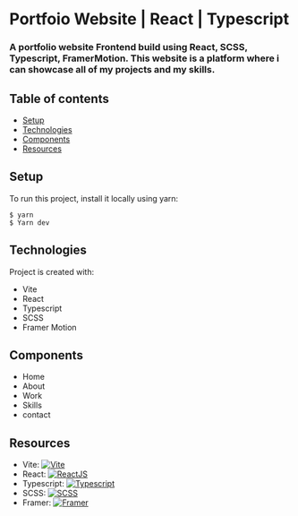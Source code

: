# Portfoio Website | React | Typescript

### A portfolio website Frontend build using React, SCSS, Typescript, FramerMotion. This website is a platform where i can showcase all of my projects and my skills.

## Table of contents

- [Setup](#setup)
- [Technologies](#technologies)
- [Components](#components)
- [Resources](#resources)

## Setup

To run this project, install it locally using yarn:

```
$ yarn
$ Yarn dev
```

## Technologies

Project is created with:

- Vite
- React
- Typescript
- SCSS
- Framer Motion

## Components

- Home
- About
- Work
- Skills
- contact

## Resources

- Vite: [![Vite](https://img.shields.io/badge/-Vite-646cff?logo=vite&logoColor=white&logoWidth=20)](https://vitejs.dev/guide/)
- React: [![ReactJS](https://img.shields.io/badge/-React-61dafb?logo=react&logoColor=white&logoWidth=20)](https://react.dev/learn)
- Typescript: [![Typescript](https://img.shields.io/badge/-Typescript-3178C6?logo=Typescript&color=white&logoWidth=20)](https://www.typescriptlang.org/docs/)
- SCSS: [![SCSS](https://img.shields.io/badge/-SCSS-CC6699?logo=sass&logoColor=white&logoWidth=20)](https://sass-lang.com/)
- Framer: [![Framer](https://img.shields.io/badge/-Framer-0055FF?logo=Framer&color=white&logoWidth=20)](https://www.framer.com/motion/)
